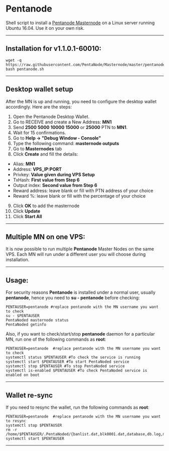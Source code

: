 # Pentanode
Shell script to install a [Pentanode Masternode](https://bitcointalk.org/index.php?topic=???? ) on a Linux server running Ubuntu 16.04. Use it on your own risk.  
***

## Installation for v1.1.0.1-60010:
```
wget -q https://raw.githubusercontent.com/PentaNode/Masternode/master/pentanode.sh
bash pentanode.sh
```
***

## Desktop wallet setup  

After the MN is up and running, you need to configure the desktop wallet accordingly. Here are the steps:  
1. Open the Pentanode Desktop Wallet.  
2. Go to RECEIVE and create a New Address: **MN1**  
3. Send **2500** **5000** **10000** **15000** or **25000** PTN to **MN1**.
4. Wait for 15 confirmations.  
5. Go to **Help -> "Debug Window - Console"**  
6. Type the following command: **masternode outputs**  
7. Go to **Masternodes** tab  
8. Click **Create** and fill the details:  
* Alias: **MN1**  
* Address: **VPS_IP:PORT**  
* Privkey: **Value given during VPS Setup**  
* TxHash: **First value from Step 6**  
* Output index:  **Second value from Step 6**  
* Reward address: leave blank or fill with PTN address of your choice 
* Reward %: leave blank or fill with the percentage of your choice
9. Click **OK** to add the masternode  
10. Click **Update**  
10. Click **Start All**  
***

## Multiple MN on one VPS:

It is now possible to run multiple **Pentanode** Master Nodes on the same VPS. Each MN will run under a different user you will choose during installation.  
***

## Usage:

For security reasons **Pentanode** is installed under a normal user, usually **pentanode**, hence you need to **su - pentanode** before checking:  
```
PENTAUSER=pentanode #replace pentanode with the MN username you want to check  
su - $PENTAUSER
PentaNoded masternode status  
PentaNoded getinfo
```
Also, if you want to check/start/stop **pentanode** daemon for a particular MN, run one of the following commands as **root**:
```
PENTAUSER=pentanode  #replace pentanode with the MN username you want to check  
systemctl status $PENTAUSER #To check the service is running  
systemctl start $PENTAUSER #To start PentaNoded service  
systemctl stop $PENTAUSER #To stop PentaNoded service  
systemctl is-enabled $PENTAUSER #To check PentaNoded service is enabled on boot  
```
***

## Wallet re-sync

If you need to resync the wallet, run the following commands as **root**:
```
PENTAUSER=pentanode  #replace pentanode with the MN username you want to resync
systemctl stop $PENTAUSER
rm -r /home/$PENTAUSER/.PentaNoded/{banlist.dat,blk0001.dat,database,db.log,mncache.dat,peers.dat,smsgDB,smsg.ini,txleveldb}
systemctl start $PENTAUSER
```
***
